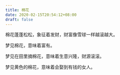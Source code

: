 ```yaml
---
title: 棉花
date: 2020-02-15T20:54:12+08:00
draft: false
---
```


棉花蓬蓬松松，象征着发财，财富像雪球一样越滚越大。

梦见棉花，意味着富有。

梦见在田里摘棉花，意味着生意兴隆，财源滚滚。

梦见黄色的棉花，意味着会娶到有钱的女人。